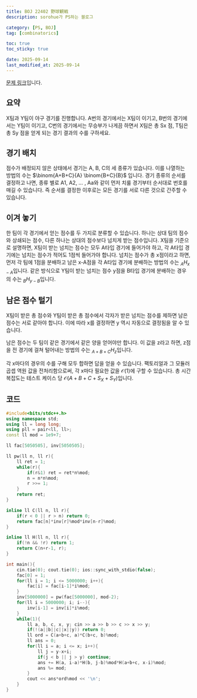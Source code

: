 ```yaml
---
title: BOJ 22402 野球観戦
description: sorohue가 PS하는 블로그

category: [PS, BOJ]
tag: [combinatorics]

toc: true
toc_sticky: true

date: 2025-09-14
last_modified_at: 2025-09-14
---
```


[문제 링크](https://boj.kr/22402)입니다.

## 요약

X팀과 Y팀이 야구 경기를 진행합니다. A번의 경기에서는 X팀이 이기고, B번의 경기에서는 Y팀이 이기고, C번의 경기에서는 무승부가 나게끔 하면서 X팀은 총 Sx 점, T팀은 총 Sy 점을 얻게 되는 경기 결과의 수를 구하세요.

## 경기 배치

점수가 배정되지 않은 상태에서 경기는 A, B, C의 세 종류가 있습니다. 이를 나열하는 방법의 수는 $\binom{A+B+C}{A} \binom{B+C}{B}$ 입니다. 경기 종류의 순서를 결정하고 나면, 종류 별로 A1, A2, … , Aa와 같이 먼저 치룰 경기부터 순서대로 번호를 매길 수 있습니다. 즉 순서를 결정한 이후로는 모든 경기를 서로 다른 것으로 간주할 수 있습니다.

## 이겨 놓기

한 팀이 각 경기에서 얻는 점수를 두 가지로 분류할 수 있습니다. 하나는 상대 팀의 점수와 상쇄되는 점수, 다른 하나는 상대의 점수보다 넘치게 받는 점수입니다. X팀을 기준으로 설명하면, X팀이 받는 넘치는 점수는 모두 A타입 경기에 들어가야 하고, 각 A타입 경기에는 넘치는 점수가 적어도 1점씩 들어가야 합니다. 넘치는 점수가 총 x점이라고 하면, 먼저 각 팀에 1점을 분배하고 남은 x-A점을 각 A타입 경기에 분배하는 방법의 수는 ${}_{A}H_{x-A}$입니다. 같은 방식으로 Y팀이 받는 넘치는 점수 y점을 B타입 경기에 분배하는 경우의 수는 ${}_{B}H_{y-B}$입니다.

## 남은 점수 털기

X팀이 받은 총 점수와 Y팀이 받은 총 점수에서 각자가 받은 넘치는 점수를 제하면 남은 점수는 서로 같아야 합니다. 이에 따라 x를 결정하면 y 역시 자동으로 결정됨을 알 수 있습니다.

남은 점수는 두 팀이 같은 경기에서 같은 양을 얻어야만 합니다. 이 값을 z라고 하면, z점을 전 경기에 걸쳐 털어내는 방법의 수는 ${}_{A+B+C}H_{z}$입니다.

각 x마다의 경우의 수를 구해 모두 합하면 답을 얻을 수 있습니다. 팩토리얼과 그 모듈러 곱셉 역원 값을 전처리함으로써, 각 x마다 필요한 값을 $\mathcal{O}(1)$에 구할 수 있습니다. 총 시간 복잡도는 테스트 케이스 당 $\mathcal{O}(A+B+C+S_X+S_Y)$입니다.

## 코드

```cpp
#include<bits/stdc++.h>
using namespace std;
using ll = long long;
using pll = pair<ll, ll>;
const ll mod = 1e9+7;

ll fac[5050505], inv[5050505];

ll pw(ll n, ll r){
	ll ret = 1;
	while(r){
		if(r&1) ret = ret*n%mod;
		n = n*n%mod;
		r >>= 1;
	}
	return ret;
}

inline ll C(ll n, ll r){
	if(r < 0 || r > n) return 0;
	return fac[n]*inv[r]%mod*inv[n-r]%mod;
}

inline ll H(ll n, ll r){
	if(!n && !r) return 1;
	return C(n+r-1, r);
}

int main(){
	cin.tie(0); cout.tie(0); ios::sync_with_stdio(false);
	fac[0] = 1;
	for(ll i = 1; i <= 5000000; i++){
		fac[i] = fac[i-1]*i%mod;
	}
	inv[5000000] = pw(fac[5000000], mod-2);
	for(ll i = 5000000; i; i--){
		inv[i-1] = inv[i]*i%mod;
	}
	while(1){
		ll a, b, c, x, y; cin >> a >> b >> c >> x >> y;
		if(!(a||b||c||x||y)) return 0;
		ll ord = C(a+b+c, a)*C(b+c, b)%mod;
		ll ans = 0;
		for(ll i = a; i <= x; i++){
			ll j = y-x+i;
			if(j < b || j > y) continue;
			ans += H(a, i-a)*H(b, j-b)%mod*H(a+b+c, x-i)%mod;
			ans %= mod;
		}
		cout << ans*ord%mod << '\n';
	}
}
```